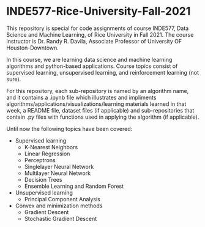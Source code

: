 # INDE577-Rice-University-Fall-2021

This repository is special for code assignments of course INDE577, Data Science and Machine Learning, of Rice University in Fall 2021. The course instructor is Dr. Randy R. Davila, Associate Professor of University OF Houston-Downtown.

In this course, we are learning data science and machine learning algorithms and python-based applications. Course topics consist of supervised learning, unsupervised learning, and reinforcement learning (not sure).

For this repository, each sub-repository is named by an algorithm name, and it contains a .ipynb file which illustrates and impliments algorithms/applications/visualizations/learning materials learned in that week, a README file, dataset files (if applicable) and sub-repositories that contain .py files with functions used in applying the algorithm (if applicable).

Until now the following topics have been covered:

* Supervised learning
  * K-Nearest Neighbors
  * Linear Regression
  * Perceptrons
  * Singlelayer Neural Network
  * Multilayer Neural Network
  * Decision Trees
  * Ensemble Learning and Random Forest
* Unsupervised learning
  * Principal Component Analysis
* Convex and minimization methods
  * Gradient Descent
  * Stochastic Gradient Descent






